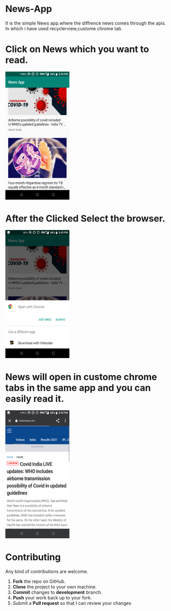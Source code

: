 # News-App
It is the simple News app.where the diffrence news comes through the apis.
In which i have used recyclerview,custome chrome tab.

# Click on News which you want to read.
<img src="https://github.com/ManthanDarji/News-App/blob/master/img/first.png" width="200" height="400" />

# After the Clicked Select the browser.
<img src="https://github.com/ManthanDarji/News-App/blob/master/img/second.png" width="200" height="400" />

# News will open in custome chrome tabs in the same app and you can easily read it.
<img src="https://github.com/ManthanDarji/News-App/blob/master/img/third.png" width="200" height="400" />

Contributing
==========
Any kind of contributions are welcome.


1. **Fork** the repo on GitHub.
2. **Clone** the project to your own machine.
3. **Commit** changes to **development** branch.
4. **Push** your work back up to your fork.
5. Submit a **Pull request** so that I can review your changes
